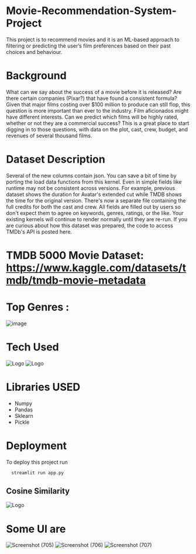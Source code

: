 # Movie-Recommendation-System-Project
This project is to recommend movies and it is an ML-based approach to filtering or predicting the user’s film preferences based on their past choices and behaviour.

# Background
What can we say about the success of a movie before it is released? Are there certain companies (Pixar?) that have found a consistent formula? Given that major films costing over $100 million to produce can still flop, this question is more important than ever to the industry. Film aficionados might have different interests. Can we predict which films will be highly rated, whether or not they are a commercial success? This is a great place to start digging in to those questions, with data on the plot, cast, crew, budget, and revenues of several thousand films.

# Dataset Description
Several of the new columns contain json. You can save a bit of time by porting the load data functions from this kernel.
Even in simple fields like runtime may not be consistent across versions. For example, previous dataset shows the duration for Avatar's extended cut while TMDB shows the time for the original version. There's now a separate file containing the full credits for both the cast and crew. All fields are filled out by users so don't expect them to agree on keywords, genres, ratings, or the like. Your existing kernels will continue to render normally until they are re-run.
If you are curious about how this dataset was prepared, the code to access TMDb's API is posted here.

# TMDB 5000 Movie Dataset: https://www.kaggle.com/datasets/tmdb/tmdb-movie-metadata
# Top Genres :

![image](https://github.com/Prabhat1225/Movie-Recommendation-System-Project/assets/107301804/74f7c70b-e37d-4d2a-9014-c414c6fa77af)

# Tech Used
![Logo](https://logowik.com/content/uploads/images/python.jpg)
![Logo](https://seeklogo.com/images/S/streamlit-logo-B405F7E2FC-seeklogo.com.png)

# Libraries USED
* Numpy
* Pandas
* Sklearn
* Pickle
# Deployment

To deploy this project run

```bash
  streamlit run app.py
```
  ## Cosine Similarity

![Logo](https://www.oreilly.com/api/v2/epubs/9781788295758/files/assets/2b4a7a82-ad4c-4b2a-b808-e423a334de6f.png)

# Some UI are 
![Screenshot (705)](https://github.com/Prabhat1225/Movie-Recommendation-System-Project/assets/107301804/3da57e97-542e-484f-9bc5-6e5b6aeb7377)
![Screenshot (706)](https://github.com/Prabhat1225/Movie-Recommendation-System-Project/assets/107301804/25a7ba27-99c4-4987-9186-d05e772488ba)
![Screenshot (707)](https://github.com/Prabhat1225/Movie-Recommendation-System-Project/assets/107301804/2e0b5ab0-1f0e-422a-9f29-bbbb0ca4bb26)
